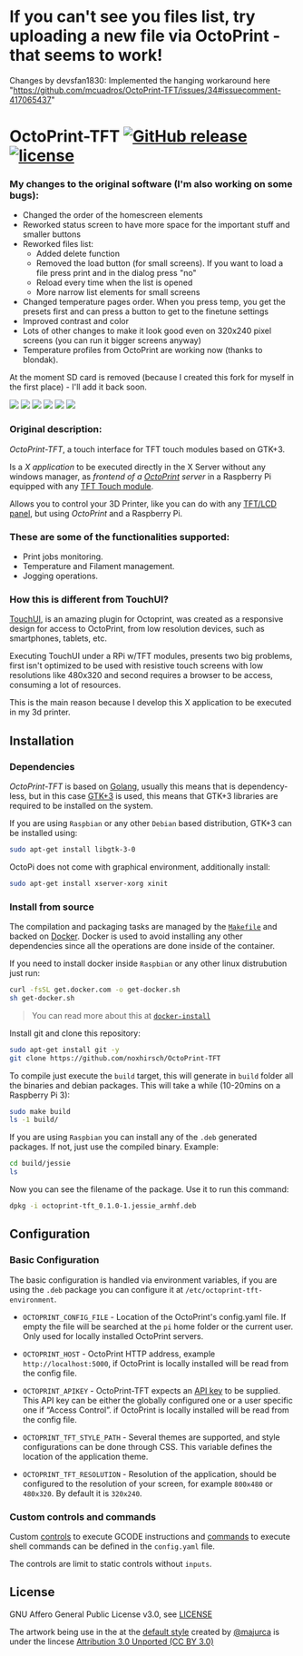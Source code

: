 # If you can't see you files list, try uploading a new file via OctoPrint - that seems to work!


Changes by devsfan1830: Implemented the hanging workaround here "https://github.com/mcuadros/OctoPrint-TFT/issues/34#issuecomment-417065437"


OctoPrint-TFT [![GitHub release](https://img.shields.io/github/release/mcuadros/OctoPrint-TFT.svg)](https://github.com/mcuadros/OctoPrint-TFT/releases) [![license](https://img.shields.io/github/license/mcuadros/OctoPrint-TFT.svg)]()
=============
### My changes to the original software (I'm also working on some bugs):

- Changed the order of the homescreen elements
- Reworked status screen to have more space for the important stuff and smaller buttons
- Reworked files list:
  - Added delete function
  - Removed the load button (for small screens). If you want to load a file press print and in the dialog press "no"
  - Reload every time when the list is opened
  - More narrow list elements for small screens
- Changed temperature pages order. When you press temp, you get the presets first and can press a button to get to the finetune settings
- Improved contrast and color
- Lots of other changes to make it look good even on 320x240 pixel screens (you can run it bigger screens anyway)
- Temperature profiles from OctoPrint are working now (thanks to blondak).

At the moment SD card is removed (because I created this fork for myself in the first place) - I'll add it back soon.

<img src="home.png" /> <img src="status.png" /> <img src="files.png" /> <img src="files_print.png" /> <img src="temp.png" /> <img src="temp2.png" />

### Original description:

_OctoPrint-TFT_, a touch interface for TFT touch modules based on GTK+3.

Is a _X application_ to be executed directly in the X Server without any windows
manager, as _frontend of a [OctoPrint](http://octoprint.org) server_ in a Raspberry Pi
equipped with any [TFT Touch module](https://www.waveshare.com/wiki/3.5inch_RPi_LCD_(A)).

Allows you to control your 3D Printer, like you can do with any [TFT/LCD panel](http://reprap.org/wiki/RepRapTouch), but using _OctoPrint_ and a Raspberry Pi.

### These are some of the functionalities supported:

- Print jobs monitoring.
- Temperature and Filament management.
- Jogging operations.

### How this is different from TouchUI?

[TouchUI](http://plugins.octoprint.org/plugins/touchui/), is an amazing plugin
for Octoprint, was created as a responsive design for access to OctoPrint,
from low resolution devices, such as smartphones, tablets, etc.

Executing TouchUI under a RPi w/TFT modules, presents two big problems,
first isn't optimized to be used with resistive touch screens with low resolutions
like 480x320 and second requires a browser to be access, consuming a lot of
resources.

This is the main reason because I develop this X application to be executed
in my 3d printer.

Installation
------------

### Dependencies

*OctoPrint-TFT* is based on [Golang](golang.org), usually this means that is
dependency-less, but in this case [GTK+3](https://developer.gnome.org/gtk3/3.0/gtk.html)
is used, this means that GTK+3 libraries are required to be installed on
the system.

If you are using `Raspbian` or any other `Debian` based distribution, GTK+3 can
be installed using:

```sh
sudo apt-get install libgtk-3-0
```
OctoPi does not come with graphical environment, additionally install:

```sh
sudo apt-get install xserver-xorg xinit
```


### Install from source

The compilation and packaging tasks are managed by the [`Makefile`](Makefile)
and backed on [Docker](Dockerfile). Docker is used to avoid installing any other
dependencies since all the operations are done inside of the container.

If you need to install docker inside `Raspbian` or any other linux distrubution
just run:

```sh
curl -fsSL get.docker.com -o get-docker.sh
sh get-docker.sh
```

> You can read more about this at [`docker-install`](https://github.com/docker/docker-install)

Install git and clone this repository:

```sh
sudo apt-get install git -y
git clone https://github.com/noxhirsch/OctoPrint-TFT
```

To compile just execute the `build` target, this will generate in `build` folder all the binaries
and debian packages. This will take a while (10-20mins on a Raspberry Pi 3):

```sh
sudo make build
ls -1 build/
```

If you are using `Raspbian` you can install any of the `.deb` generated packages.
If not, just use the compiled binary. Example:

```sh
cd build/jessie
ls
```

Now you can see the filename of the package. Use it to run this command:

```sh
dpkg -i octoprint-tft_0.1.0-1.jessie_armhf.deb
```

Configuration
-------------

### Basic Configuration

The basic configuration is handled via environment variables, if you are using
the `.deb` package you can configure it at `/etc/octoprint-tft-environment`.

- `OCTOPRINT_CONFIG_FILE` - Location of the OctoPrint's config.yaml file. If empty the file will be searched at the `pi` home folder or the current user. Only used for locally installed OctoPrint servers.

- `OCTOPRINT_HOST` - OctoPrint HTTP address, example `http://localhost:5000`, if OctoPrint is locally installed will be read from the config file.

- `OCTOPRINT_APIKEY` - OctoPrint-TFT expects an [API key]( http://docs.octoprint.org/en/master/api/general.html) to be supplied. This API key can be either the globally configured one or a user specific one if “Access Control”. if OctoPrint is locally installed will be read from the config file.

- `OCTOPRINT_TFT_STYLE_PATH` - Several themes are supported, and style configurations can be done through CSS. This variable defines the location of the application theme.

- `OCTOPRINT_TFT_RESOLUTION` -  Resolution of the application, should be configured to the resolution of your screen, for example `800x480` or `480x320`. By default it is `320x240`.


### Custom controls and commands

Custom [controls](http://docs.octoprint.org/en/master/configuration/config_yaml.html#controls) to execute GCODE instructions and [commands](http://docs.octoprint.org/en/master/configuration/config_yaml.html#system) to execute shell commands can be defined in the `config.yaml` file.

The controls are limit to static controls without `inputs`.

License
-------

GNU Affero General Public License v3.0, see [LICENSE](LICENSE)

The artwork being use in the at the [default style](`styles/default`) created by [@majurca](https://github.com/majurca) is under the lincese [Attribution 3.0 Unported (CC BY 3.0)](https://creativecommons.org/licenses/by/3.0/)
